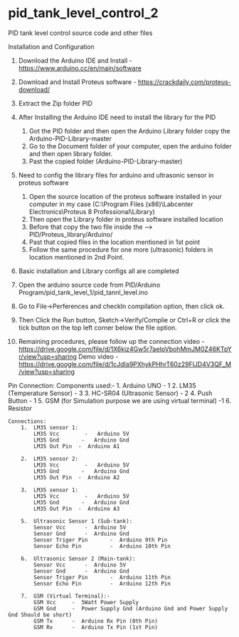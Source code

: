 # pid_tank_level_control_2
PID tank level control source code and other files


Installation and Configuration
1. Download the Arduino IDE and Install - https://www.arduino.cc/en/main/software

2. Download and Install Proteus software - https://crackdaily.com/proteus-download/

3. Extract the Zip folder PID

4. After Installing the Arduino IDE need to install the library for the PID
	1. Got the PID folder and then open the Arduino Library folder copy the Arduino-PID-Library-master
	2. Go to the Document folder of your computer, open the arduino folder and then open library folder.
	3. Past the copied folder (Arduino-PID-Library-master)

5. Need to config the library files for arduino and ultrasonic sensor in proteus software
	1. Open the source location of the proteus software installed in your computer
	   in my case (C:\Program Files (x86)\Labcenter Electronics\Proteus 8 Professional\Library)
	2. Then open the Library folder in proteus software installed location 
	3. Before that copy the two file inside the --> PID/Proteus_library/Arduino/
	4. Past that copied files in the location mentioned in 1st point
	5. Follow the same procedure for one more (ultrasonic) folders in location mentioned in 2nd Point.

6. Basic installation and Library configs all are completed

7. Open the arduino source code from PID/Arduino Program/pid_tank_level_1/pid_tannl_level.ino

8. Go to File->Perferences and checkIn compilation option, then click ok.

9. Then Click the Run button, Sketch->Verify/Complie or Ctrl+R or click the tick button on the top left corner below the file option.


10. Remaining procedures, please follow up the connection video - https://drive.google.com/file/d/1X6kjz4Gw5r7aeIpVbohMmJM0Z46KTpYr/view?usp=sharing
      Demo video - https://drive.google.com/file/d/1cJdIa9PXhykPHhrT60z29FlJD4V3QF_M/view?usp=sharing


Pin Connection:
	Components used:-
		1.  Arduino UNO - 1 
		2.  LM35 (Temperature Sensor) - 3
		3.  HC-SR04 (Ultrasonic Sensor) - 2
		4.  Push Button - 1
		5.  GSM (for Simulation purpose we are using virtual terminal) -1
		6. Resistor

	Connections:
		1.  LM35 sensor 1:
			LM35 Vcc        -   Arduino 5V
			LM35 Gnd       -   Arduino Gnd
			LM35 Out Pin  -  Arduino A1

		2.  LM35 sensor 2:
			LM35 Vcc        -   Arduino 5V
			LM35 Gnd       -   Arduino Gnd
			LM35 Out Pin  -  Arduino A2	

		3.  LM35 sensor 1:
			LM35 Vcc        -   Arduino 5V
			LM35 Gnd       -   Arduino Gnd
			LM35 Out Pin  -  Arduino A3

		5.  Ultrasonic Sensor 1 (Sub-tank):
			Sensor Vcc     	-  Arduino 5V
			Sensor Gnd     	-  Arduino Gnd
			Sensor Triger Pin    	-  Arduino 9th Pin
			Sensor Echo Pin      	-  Arduino 10th Pin

		6.  Ultrasonic Sensor 2 (Main-tank):
			Sensor Vcc     	-  Arduino 5V
			Sensor Gnd     	-  Arduino Gnd
			Sensor Triger Pin    	-  Arduino 11th Pin
			Sensor Echo Pin      	-  Arduino 12th Pin
		
		7.  GSM (Virtual Terminal):-
			GSM Vcc		-  5Watt Power Supply
			GSM Gnd		-  Power Supply Gnd (Arduino Gnd and Power Supply Gnd Should be short)
			GSM Tx		-  Arduino Rx Pin (0th Pin)
			GSM Rx		-  Arduino Tx Pin (1st Pin)

